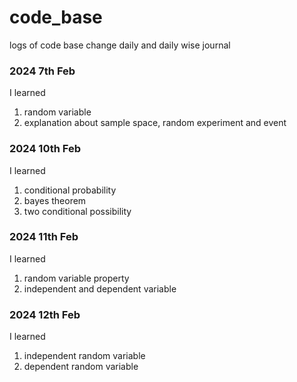 # code_base
 logs of code base change daily and daily wise journal 

### 2024 7th Feb
I learned
1. random variable
2. explanation about sample space, random experiment and event

### 2024 10th Feb
I learned 
1. conditional probability
2. bayes theorem
3. two conditional possibility

### 2024 11th Feb
I learned
1. random variable property
2. independent and dependent variable

### 2024 12th Feb
I learned 
1. independent random variable 
2. dependent random variable
